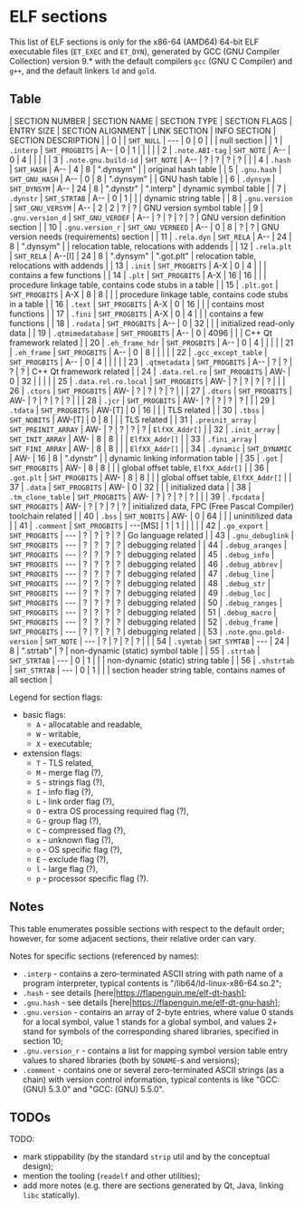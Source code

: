 # ELF sections

This list of ELF sections is only for the x86-64 (AMD64) 64-bit ELF executable files (`ET_EXEC` and `ET_DYN`), generated by GCC (GNU Compiler Collection) version 9.* with the default compilers `gcc` (GNU C Compiler) and `g++`, and the default linkers `ld` and `gold`.

## Table

| SECTION NUMBER | SECTION NAME | SECTION TYPE | SECTION FLAGS | ENTRY SIZE | SECTION ALIGNMENT | LINK SECTION | INFO SECTION | SECTION DESCRIPTION |
| 0 | <UNNAMED> | `SHT_NULL` | --- | 0 | 0 | <NONE> | <NONE> | null section |
| 1 | `.interp` | `SHT_PROGBITS` | A-- | 0 | 1 | <NONE> | <NONE> | <NONE> |
| 2 | `.note.ABI-tag` | `SHT_NOTE` | A-- | 0 | 4 | <NONE> | <NONE> | <NONE> |
| 3 | `.note.gnu.build-id` | `SHT_NOTE` | A-- | ? | ? | ? | ? | <NONE> |
| 4 | `.hash` | `SHT_HASH` | A-- | 4 | 8 | ".dynsym" | <NONE> | original hash table |
| 5 | `.gnu.hash` | `SHT_GNU_HASH` | A-- | 0 | 8 | ".dynsym" | <NONE> | GNU hash table |
| 6 | `.dynsym` | `SHT_DYNSYM` | A-- | 24 | 8 | ".dynstr" | ".interp" | dynamic symbol table |
| 7 | `.dynstr` | `SHT_STRTAB` | A-- | 0 | 1 | <NONE> | <NONE> | dynamic string table |
| 8 | `.gnu.version` | `SHT_GNU_VERSYM` | A-- | 2 | 2 | ? | ? | GNU version symbol table |
| 9 | `.gnu.version_d` | `SHT_GNU_VERDEF` | A-- | ? | ? | ? | ? | GNU version definition section |
| 10 | `.gnu.version_r` | `SHT_GNU_VERNEED` | A-- | 0 | 8 | ? | ? | GNU version needs (requirements) section |
| 11 | `.rela.dyn` | `SHT_RELA` | A-- | 24 | 8 | ".dynsym" | <NONE> | relocation table, relocations with addends |
| 12 | `.rela.plt` | `SHT_RELA` | A--[I] | 24 | 8 | ".dynsym" | ".got.plt" | relocation table, relocations with addends |
| 13 | `.init` | `SHT_PROGBITS` | A-X | 0 | 4 | <NONE> | <NONE> | contains a few functions |
| 14 | `.plt` | `SHT_PROGBITS` | A-X | 16 | 16 | <NONE> | <NONE> | procedure linkage table, contains code stubs in a table |
| 15 | `.plt.got` | `SHT_PROGBITS` | A-X | 8 | 8 | <NONE> | <NONE> | procedure linkage table, contains code stubs in a table |
| 16 | `.text` | `SHT_PROGBITS` | A-X | 0 | 16 | <NONE> | <NONE> | contains most functions |
| 17 | `.fini` | `SHT_PROGBITS` | A-X | 0 | 4 | <NONE> | <NONE> | contains a few functions |
| 18 | `.rodata` | `SHT_PROGBITS` | A-- | 0 | 32 | <NONE> | <NONE> | initialized read-only data |
| 19 | `.qtmimedatabase` | `SHT_PROGBITS` | A-- | 0 | 4096 | <NONE> | <NONE> | C++ Qt framework related |
| 20 | `.eh_frame_hdr` | `SHT_PROGBITS` | A-- | 0 | 4 | <NONE> | <NONE> | <NONE> |
| 21 | `.eh_frame` | `SHT_PROGBITS` | A-- | 0 | 8 | <NONE> | <NONE> | <NONE> |
| 22 | `.gcc_except_table` | `SHT_PROGBITS` | A-- | 0 | 4 | <NONE> | <NONE> | <NONE> |
| 23 | `.qtmetadata` | `SHT_PROGBITS` | A-- | ? | ? | ? | ? | C++ Qt framework related |
| 24 | `.data.rel.ro` | `SHT_PROGBITS` | AW- | 0 | 32 | <NONE> | <NONE> | <NONE> |
| 25 | `.data.rel.ro.local` | `SHT_PROGBITS` | AW- | ? | ? | ? | ? | <NONE> |
| 26 | `.ctors` | `SHT_PROGBITS` | AW- | ? | ? | ? | ? | <NONE> |
| 27 | `.dtors` | `SHT_PROGBITS` | AW- | ? | ? | ? | ? | <NONE> |
| 28 | `.jcr` | `SHT_PROGBITS` | AW- | ? | ? | ? | ? | <NONE> |
| 29 | `.tdata` | `SHT_PROGBITS` | AW-[T] | 0 | 16 | <NONE> | <NONE> | TLS related |
| 30 | `.tbss` | `SHT_NOBITS` | AW-[T] | 0 | 8 | <NONE> | <NONE> | TLS related |
| 31 | `.preinit_array` | `SHT_PREINIT_ARRAY` | AW- | ? | ? | ? | ? | `ElfXX_Addr[]` |
| 32 | `.init_array` | `SHT_INIT_ARRAY` | AW- | 8 | 8 | <NONE> | <NONE> | `ElfXX_Addr[]` |
| 33 | `.fini_array` | `SHT_FINI_ARRAY` | AW- | 8 | 8 | <NONE> | <NONE> | `ElfXX_Addr[]` |
| 34 | `.dynamic` | `SHT_DYNAMIC` | AW- | 16 | 8 | ".dynstr" | <NONE> | dynamic linking information table |
| 35 | `.got` | `SHT_PROGBITS` | AW- | 8 | 8 | <NONE> | <NONE> | global offset table, `ElfXX_Addr[]` |
| 36 | `.got.plt` | `SHT_PROGBITS` | AW- | 8 | 8 | <NONE> | <NONE> | global offset table, `ElfXX_Addr[]` |
| 37 | `.data` | `SHT_PROGBITS` | AW- | 0 | 32 | <NONE> | <NONE> | initialized data |
| 38 | `.tm_clone_table` | `SHT_PROGBITS` | AW- | ? | ? | ? | ? | <NONE> |
| 39 | `.fpcdata` | `SHT_PROGBITS` | AW- | ? | ? | ? | ? | initialized data, FPC (Free Pascal Compiler) toolchain related |
| 40 | `.bss` | `SHT_NOBITS` | AW- | 0 | 64 | <NONE> | <NONE> | uninitilized data |
| 41 | `.comment` | `SHT_PROGBITS` | ---[MS] | 1 | 1 | <NONE> | <NONE> | <NONE> |
| 42 | `.go_export` | `SHT_PROGBITS` | --- | ? | ? | ? | ? | Go language related |
| 43 | `.gnu_debuglink` | `SHT_PROGBITS` | --- | ? | ? | ? | ? | debugging related |
| 44 | `.debug_aranges` | `SHT_PROGBITS` | --- | ? | ? | ? | ? | debugging related |
| 45 | `.debug_info` | `SHT_PROGBITS` | --- | ? | ? | ? | ? | debugging related |
| 46 | `.debug_abbrev` | `SHT_PROGBITS` | --- | ? | ? | ? | ? | debugging related |
| 47 | `.debug_line` | `SHT_PROGBITS` | --- | ? | ? | ? | ? | debugging related |
| 48 | `.debug_str` | `SHT_PROGBITS` | --- | ? | ? | ? | ? | debugging related |
| 49 | `.debug_loc` | `SHT_PROGBITS` | --- | ? | ? | ? | ? | debugging related |
| 50 | `.debug_ranges` | `SHT_PROGBITS` | --- | ? | ? | ? | ? | debugging related |
| 51 | `.debug_macro` | `SHT_PROGBITS` | --- | ? | ? | ? | ? | debugging related |
| 52 | `.debug_frame` | `SHT_PROGBITS` | --- | ? | ? | ? | ? | debugging related |
| 53 | `.note.gnu.gold-version` | `SHT_NOTE` | --- | ? | ? | ? | ? | <NONE> |
| 54 | `.symtab` | `SHT_SYMTAB` | --- | 24 | 8 | ".strtab" | ? | non-dynamic (static) symbol table |
| 55 | `.strtab` | `SHT_STRTAB` | --- | 0 | 1 | <NONE> | <NONE> | non-dynamic (static) string table |
| 56 | `.shstrtab` | `SHT_STRTAB` | --- | 0 | 1 | <NONE> | <NONE> | section header string table, contains names of all section |

Legend for section flags:
- basic flags:
    - `A` - allocatable and readable,
    - `W` - writable,
    - `X` - executable;
- extension flags:
    - `T` - TLS related,
    - `M` - merge flag (?),
    - `S` - strings flag (?),
    - `I` - info flag (?),
    - `L` - link order flag (?),
    - `O` - extra OS processing required flag (?),
    - `G` - group flag (?),
    - `C` - compressed flag (?),
    - `x` - unknown flag (?),
    - `o` - OS specific flag (?),
    - `E` - exclude flag (?),
    - `l` - large flag (?),
    - `p` - processor specific flag (?).

## Notes

This table enumerates possible sections with respect to the default order; however, for some adjacent sections, their relative order can vary.

Notes for specific sections (referenced by names):
- `.interp` - contains a zero-terminated ASCII string with path name of a program interpreter, typical contents is "/lib64/ld-linux-x86-64.so.2";
- `.hash` - see details [here|https://flapenguin.me/elf-dt-hash];
- `.gnu.hash` - see details [here|https://flapenguin.me/elf-dt-gnu-hash];
- `.gnu.version` - contains an array of 2-byte entries, where value 0 stands for a local symbol, value 1 stands for a global symbol, and values 2+ stand for symbols of the corresponding shared libraries, specified in section 10;
- `.gnu.version_r` - contains a list for mapping symbol version table entry values to shared libraries (both by `SONAME`-s and versions);
- `.comment` - contains one or several zero-terminated ASCII strings (as a chain) with version control information, typical contents is like "GCC: (GNU) 5.3.0" and "GCC: (GNU) 5.5.0".

## TODOs

TODO:
- mark stippability (by the standard `strip` util and by the conceptual design);
- mention the tooling (`readelf` and other utilities);
- add more notes (e.g. there are sections generated by Qt, Java, linking `libc` statically).
